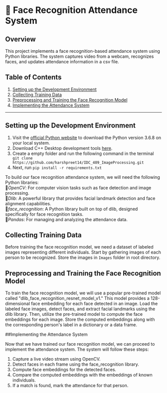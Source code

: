# 📌 Face Recognition Attendance System 

## Overview

This project implements a face recognition-based attendance system using Python libraries. The system captures video from a webcam, recognizes faces, and updates attendance information in a csv file. 
## Table of Contents
1. [Setting up the Development Environment](#setting-up-the-development-environment)
2. [Collecting Training Data](#collecting-training-data)
3. [Preprocessing and Training the Face Recognition Model](#preprocessing-and-training-the-face-recognition-model)
4. [Implementing the Attendance System](#implementing-the-attendance-system)

---

## Setting up the Development Environment
<a name="setting-up-the-development-environment"></a>

1. Visit the [official Python website](https://www.python.org/downloads/release) to download the Python version 3.6.8 on your local system.
2. Download C++ Desktop development tools [here](https://code.visualstudio.com/docs/languages/cpp).
3. Create a empty folder and run the following command in the terminal ``` git clone https://github.com/harshpreet14/IDC_409_ImageProcessing.git```
4. Next, run ```pip install -r requirements.txt```
   
To build our face recognition attendance system, we will need the following Python libraries:<br>
📍*OpenCV*: For computer vision tasks such as face detection and image processing.<br>
📍*Dlib*: A powerful library that provides facial landmark detection and face alignment capabilities.<br>
📍*face_recognition*: A Python library built on top of dlib, designed specifically for face recognition tasks.<br>
📍*Pandas*: For managing and analyzing the attendance data.


## Collecting Training Data
<a name="collecting-training-data"></a>

Before training the face recognition model, we need a dataset of labeled images representing different individuals. Start by gathering images of each person to be recognized. 
Store the images in ```Images``` folder in root directory.

## Preprocessing and Training the Face Recognition Model
<a name="preprocessing-and-training-the-face-recognition-model"></a>

To train the face recognition model, we will use a popular pre-trained model called "dlib_face_recognition_resnet_model_v1." This model provides a 128-dimensional face embedding for each face detected in an image.
Load the labeled face images, detect faces, and extract facial landmarks using the dlib library. Then, utilize the pre-trained model to compute the face embeddings for each image. Store the computed embeddings along with the corresponding person's label in a dictionary or a data frame.

##Implementing the Attendance System
<a name="implementing-the-attendance-system"></a>

Now that we have trained our face recognition model, we can proceed to implement the attendance system. The system will follow these steps: 
1. Capture a live video stream using OpenCV.
2. Detect faces in each frame using the face_recognition library.
3. Compute face embeddings for the detected faces.
4. Compare the computed embeddings with the embeddings of known individuals.
5. If a match is found, mark the attendance for that person.

